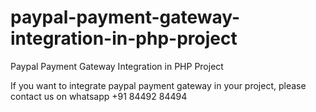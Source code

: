 # paypal-payment-gateway-integration-in-php-project
Paypal Payment Gateway Integration in PHP Project

If you want to integrate paypal payment gateway in your project, please contact us on whatsapp +91 84492 84494
